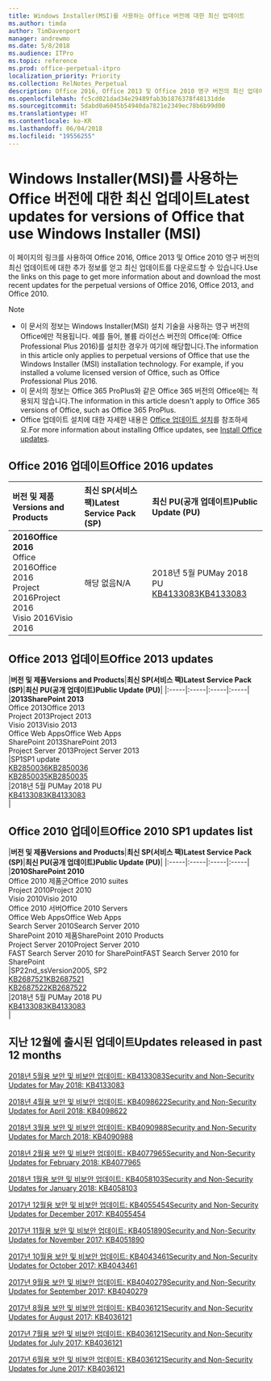 ```yaml
---
title: Windows Installer(MSI)를 사용하는 Office 버전에 대한 최신 업데이트
ms.author: timda
author: TimDavenport
manager: andrewmo
ms.date: 5/8/2018
ms.audience: ITPro
ms.topic: reference
ms.prod: office-perpetual-itpro
localization_priority: Priority
ms.collection: RelNotes_Perpetual
description: Office 2016, Office 2013 및 Office 2010 영구 버전의 최신 업데이트 정보에 대한 링크를 IT 전문가에게 제공합니다.
ms.openlocfilehash: fc5cd021dad34e29489fab3b1876378f48131dde
ms.sourcegitcommit: 5dabd0a6045b54940da7821e2349ec78b6b99d00
ms.translationtype: HT
ms.contentlocale: ko-KR
ms.lasthandoff: 06/04/2018
ms.locfileid: "19556255"
---
```

# <a name="latest-updates-for-versions-of-office-that-use-windows-installer-msi"></a><span data-ttu-id="8c2a8-103">Windows Installer(MSI)를 사용하는 Office 버전에 대한 최신 업데이트</span><span class="sxs-lookup"><span data-stu-id="8c2a8-103">Latest updates for versions of Office that use Windows Installer (MSI)</span></span>

<span data-ttu-id="8c2a8-104">이 페이지의 링크를 사용하여 Office 2016, Office 2013 및 Office 2010 영구 버전의 최신 업데이트에 대한 추가 정보를 얻고 최신 업데이트를 다운로드할 수 있습니다.</span><span class="sxs-lookup"><span data-stu-id="8c2a8-104">Use the links on this page to get more information about and download the most recent updates for the perpetual versions of Office 2016, Office 2013, and Office 2010.</span></span>
  
 
> [!NOTE]
> - <span data-ttu-id="8c2a8-p101">이 문서의 정보는 Windows Installer(MSI) 설치 기술을 사용하는 영구 버전의 Office에만 적용됩니다. 예를 들어, 볼륨 라이선스 버전의 Office(예: Office Professional Plus 2016)를 설치한 경우가 여기에 해당합니다.</span><span class="sxs-lookup"><span data-stu-id="8c2a8-p101">The information in this article only applies to perpetual versions of Office that use the Windows Installer (MSI) installation technology. For example, if you installed a volume licensed version of Office, such as Office Professional Plus 2016.</span></span>
> - <span data-ttu-id="8c2a8-107">이 문서의 정보는 Office 365 ProPlus와 같은 Office 365 버전의 Office에는 적용되지 않습니다.</span><span class="sxs-lookup"><span data-stu-id="8c2a8-107">The information in this article doesn't apply to Office 365 versions of Office, such as Office 365 ProPlus.</span></span>
> - <span data-ttu-id="8c2a8-108">Office 업데이트 설치에 대한 자세한 내용은 [Office 업데이트 설치](https://support.office.com/article/2ab296f3-7f03-43a2-8e50-46de917611c5)를 참조하세요.</span><span class="sxs-lookup"><span data-stu-id="8c2a8-108">For more information about installing Office updates, see [Install Office updates](https://support.office.com/article/2ab296f3-7f03-43a2-8e50-46de917611c5).</span></span> 


## <a name="office-2016-updates"></a><span data-ttu-id="8c2a8-109">Office 2016 업데이트</span><span class="sxs-lookup"><span data-stu-id="8c2a8-109">Office 2016 updates</span></span>

|<span data-ttu-id="8c2a8-110">**버전 및 제품**</span><span class="sxs-lookup"><span data-stu-id="8c2a8-110">**Versions and Products**</span></span>|<span data-ttu-id="8c2a8-111">**최신 SP(서비스 팩)**</span><span class="sxs-lookup"><span data-stu-id="8c2a8-111">**Latest Service Pack (SP)**</span></span>|<span data-ttu-id="8c2a8-112">**최신 PU(공개 업데이트)**</span><span class="sxs-lookup"><span data-stu-id="8c2a8-112">**Public Update (PU)**</span></span>|
|:-----|:-----|:-----|
|<span data-ttu-id="8c2a8-113">**2016**</span><span class="sxs-lookup"><span data-stu-id="8c2a8-113">**Office 2016**</span></span> <br/> <span data-ttu-id="8c2a8-114">Office 2016</span><span class="sxs-lookup"><span data-stu-id="8c2a8-114">Office 2016</span></span>  <br/> <span data-ttu-id="8c2a8-115">Project 2016</span><span class="sxs-lookup"><span data-stu-id="8c2a8-115">Project 2016</span></span>  <br/> <span data-ttu-id="8c2a8-116">Visio 2016</span><span class="sxs-lookup"><span data-stu-id="8c2a8-116">Visio 2016</span></span>  <br/> |<span data-ttu-id="8c2a8-117">해당 없음</span><span class="sxs-lookup"><span data-stu-id="8c2a8-117">N/A</span></span>  <br/> |<span data-ttu-id="8c2a8-118">2018년 5월 PU</span><span class="sxs-lookup"><span data-stu-id="8c2a8-118">May 2018 PU</span></span>  <br/> [<span data-ttu-id="8c2a8-119">KB4133083</span><span class="sxs-lookup"><span data-stu-id="8c2a8-119">KB4133083</span></span>](https://support.microsoft.com/ko-KR/help/4133083) <br/> |
   
## <a name="office-2013-updates"></a><span data-ttu-id="8c2a8-120">Office 2013 업데이트</span><span class="sxs-lookup"><span data-stu-id="8c2a8-120">Office 2013 updates</span></span>

|<span data-ttu-id="8c2a8-121">**버전 및 제품**</span><span class="sxs-lookup"><span data-stu-id="8c2a8-121">**Versions and Products**</span></span>|<span data-ttu-id="8c2a8-122">**최신 SP(서비스 팩)**</span><span class="sxs-lookup"><span data-stu-id="8c2a8-122">**Latest Service Pack (SP)**</span></span>|<span data-ttu-id="8c2a8-123">**최신 PU(공개 업데이트)**</span><span class="sxs-lookup"><span data-stu-id="8c2a8-123">**Public Update (PU)**</span></span>|
|:-----|:-----|:-----|:-----|
|<span data-ttu-id="8c2a8-124">**2013**</span><span class="sxs-lookup"><span data-stu-id="8c2a8-124">**SharePoint 2013**</span></span> <br/> <span data-ttu-id="8c2a8-125">Office 2013</span><span class="sxs-lookup"><span data-stu-id="8c2a8-125">Office 2013</span></span>  <br/> <span data-ttu-id="8c2a8-126">Project 2013</span><span class="sxs-lookup"><span data-stu-id="8c2a8-126">Project 2013</span></span>  <br/> <span data-ttu-id="8c2a8-127">Visio 2013</span><span class="sxs-lookup"><span data-stu-id="8c2a8-127">Visio 2013</span></span>  <br/> <span data-ttu-id="8c2a8-128">Office Web Apps</span><span class="sxs-lookup"><span data-stu-id="8c2a8-128">Office Web Apps</span></span>  <br/> <span data-ttu-id="8c2a8-129">SharePoint 2013</span><span class="sxs-lookup"><span data-stu-id="8c2a8-129">SharePoint 2013</span></span>  <br/> <span data-ttu-id="8c2a8-130">Project Server 2013</span><span class="sxs-lookup"><span data-stu-id="8c2a8-130">Project Server 2013</span></span>  <br/> |<span data-ttu-id="8c2a8-131">SP1</span><span class="sxs-lookup"><span data-stu-id="8c2a8-131">SP1 update</span></span> <br/> [<span data-ttu-id="8c2a8-132">KB2850036</span><span class="sxs-lookup"><span data-stu-id="8c2a8-132">KB2850036</span></span>](https://support.microsoft.com/kb/2850036) <br/>[<span data-ttu-id="8c2a8-133">KB2850035</span><span class="sxs-lookup"><span data-stu-id="8c2a8-133">KB2850035</span></span>](https://support.microsoft.com/kb/2850035) <br/> |<span data-ttu-id="8c2a8-134">2018년 5월 PU</span><span class="sxs-lookup"><span data-stu-id="8c2a8-134">May 2018 PU</span></span>  <br/> [<span data-ttu-id="8c2a8-135">KB4133083</span><span class="sxs-lookup"><span data-stu-id="8c2a8-135">KB4133083</span></span>](https://support.microsoft.com/ko-KR/help/4133083) <br/> |
   
## <a name="office-2010-updates"></a><span data-ttu-id="8c2a8-136">Office 2010 업데이트</span><span class="sxs-lookup"><span data-stu-id="8c2a8-136">Office 2010 SP1 updates list</span></span>

|<span data-ttu-id="8c2a8-137">**버전 및 제품**</span><span class="sxs-lookup"><span data-stu-id="8c2a8-137">**Versions and Products**</span></span>|<span data-ttu-id="8c2a8-138">**최신 SP(서비스 팩)**</span><span class="sxs-lookup"><span data-stu-id="8c2a8-138">**Latest Service Pack (SP)**</span></span>|<span data-ttu-id="8c2a8-139">**최신 PU(공개 업데이트)**</span><span class="sxs-lookup"><span data-stu-id="8c2a8-139">**Public Update (PU)**</span></span>|
|:-----|:-----|:-----|:-----|
|<span data-ttu-id="8c2a8-140">**2010**</span><span class="sxs-lookup"><span data-stu-id="8c2a8-140">**SharePoint 2010**</span></span> <br/> <span data-ttu-id="8c2a8-141">Office 2010 제품군</span><span class="sxs-lookup"><span data-stu-id="8c2a8-141">Office 2010 suites</span></span>  <br/> <span data-ttu-id="8c2a8-142">Project 2010</span><span class="sxs-lookup"><span data-stu-id="8c2a8-142">Project 2010</span></span>  <br/> <span data-ttu-id="8c2a8-143">Visio 2010</span><span class="sxs-lookup"><span data-stu-id="8c2a8-143">Visio 2010</span></span>  <br/> <span data-ttu-id="8c2a8-144">Office 2010 서버</span><span class="sxs-lookup"><span data-stu-id="8c2a8-144">Office 2010 Servers</span></span>  <br/> <span data-ttu-id="8c2a8-145">Office Web Apps</span><span class="sxs-lookup"><span data-stu-id="8c2a8-145">Office Web Apps</span></span>  <br/> <span data-ttu-id="8c2a8-146">Search Server 2010</span><span class="sxs-lookup"><span data-stu-id="8c2a8-146">Search Server 2010</span></span>  <br/> <span data-ttu-id="8c2a8-147">SharePoint 2010 제품</span><span class="sxs-lookup"><span data-stu-id="8c2a8-147">SharePoint 2010 Products</span></span>  <br/> <span data-ttu-id="8c2a8-148">Project Server 2010</span><span class="sxs-lookup"><span data-stu-id="8c2a8-148">Project Server 2010</span></span>  <br/> <span data-ttu-id="8c2a8-149">FAST Search Server 2010 for SharePoint</span><span class="sxs-lookup"><span data-stu-id="8c2a8-149">FAST Search Server 2010 for SharePoint</span></span>  <br/> |<span data-ttu-id="8c2a8-150">SP2</span><span class="sxs-lookup"><span data-stu-id="8c2a8-150">2nd_ssVersion2005, SP2</span></span> <br/>[<span data-ttu-id="8c2a8-151">KB2687521</span><span class="sxs-lookup"><span data-stu-id="8c2a8-151">KB2687521</span></span>](https://support.microsoft.com/kb/2687521) <br/> [<span data-ttu-id="8c2a8-152">KB2687522</span><span class="sxs-lookup"><span data-stu-id="8c2a8-152">KB2687522</span></span>](https://support.microsoft.com/kb/2687522) <br/> |<span data-ttu-id="8c2a8-153">2018년 5월 PU</span><span class="sxs-lookup"><span data-stu-id="8c2a8-153">May 2018 PU</span></span> <br/>[<span data-ttu-id="8c2a8-154">KB4133083</span><span class="sxs-lookup"><span data-stu-id="8c2a8-154">KB4133083</span></span>](https://support.microsoft.com/ko-KR/help/4133083) <br/>|
   

   
## <a name="updates-released-in-past-12-months"></a><span data-ttu-id="8c2a8-155">지난 12월에 출시된 업데이트</span><span class="sxs-lookup"><span data-stu-id="8c2a8-155">Updates released in past 12 months</span></span>

[<span data-ttu-id="8c2a8-156">2018년 5월용 보안 및 비보안 업데이트: KB4133083</span><span class="sxs-lookup"><span data-stu-id="8c2a8-156">Security and Non-Security Updates for May 2018: KB4133083 </span></span>](https://support.microsoft.com/ko-KR/help/4133083)
  
[<span data-ttu-id="8c2a8-157">2018년 4월용 보안 및 비보안 업데이트: KB4098622</span><span class="sxs-lookup"><span data-stu-id="8c2a8-157">Security and Non-Security Updates for April 2018: KB4098622</span></span>](https://support.microsoft.com/ko-KR/help/4098622) 
  
[<span data-ttu-id="8c2a8-158">2018년 3월용 보안 및 비보안 업데이트: KB4090988</span><span class="sxs-lookup"><span data-stu-id="8c2a8-158">Security and Non-Security Updates for March 2018: KB4090988</span></span>](https://support.microsoft.com/ko-KR/help/4090988)  
  
[<span data-ttu-id="8c2a8-159">2018년 2월용 보안 및 비보안 업데이트: KB4077965</span><span class="sxs-lookup"><span data-stu-id="8c2a8-159">Security and Non-Security Updates for February 2018: KB4077965</span></span>](https://support.microsoft.com/help/4077965)  
  
[<span data-ttu-id="8c2a8-160">2018년 1월용 보안 및 비보안 업데이트: KB4058103</span><span class="sxs-lookup"><span data-stu-id="8c2a8-160">Security and Non-Security Updates for January 2018: KB4058103</span></span>](https://support.microsoft.com/help/4058103)   
  
[<span data-ttu-id="8c2a8-161">2017년 12월용 보안 및 비보안 업데이트: KB4055454</span><span class="sxs-lookup"><span data-stu-id="8c2a8-161">Security and Non-Security Updates for December 2017: KB4055454</span></span>](https://support.microsoft.com/help/4055454)   
  
[<span data-ttu-id="8c2a8-162">2017년 11월용 보안 및 비보안 업데이트: KB4051890</span><span class="sxs-lookup"><span data-stu-id="8c2a8-162">Security and Non-Security Updates for November 2017: KB4051890</span></span>](https://support.microsoft.com/help/4051890)   
  
[<span data-ttu-id="8c2a8-163">2017년 10월용 보안 및 비보안 업데이트: KB4043461</span><span class="sxs-lookup"><span data-stu-id="8c2a8-163">Security and Non-Security Updates for October 2017: KB4043461</span></span>](https://support.microsoft.com/help/4043461)   
  
[<span data-ttu-id="8c2a8-164">2017년 9월용 보안 및 비보안 업데이트: KB4040279</span><span class="sxs-lookup"><span data-stu-id="8c2a8-164">Security and Non-Security Updates for September 2017: KB4040279</span></span>](https://support.microsoft.com/help/4040279)   
  
[<span data-ttu-id="8c2a8-165">2017년 8월용 보안 및 비보안 업데이트: KB4036121</span><span class="sxs-lookup"><span data-stu-id="8c2a8-165">Security and Non-Security Updates for August 2017: KB4036121</span></span>](https://support.microsoft.com/help/4036121)   
  
[<span data-ttu-id="8c2a8-166">2017년 7월용 보안 및 비보안 업데이트: KB4036121</span><span class="sxs-lookup"><span data-stu-id="8c2a8-166">Security and Non-Security Updates for July 2017: KB4036121</span></span>](https://support.microsoft.com/help/4033107)   
  
[<span data-ttu-id="8c2a8-167">2017년 6월용 보안 및 비보안 업데이트: KB4036121</span><span class="sxs-lookup"><span data-stu-id="8c2a8-167">Security and Non-Security Updates for June 2017: KB4036121</span></span>](https://support.microsoft.com/help/4023935)   
  
